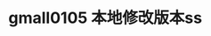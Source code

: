 # gmall0105 本地修改版本ss






























































































































































































































































































































































































